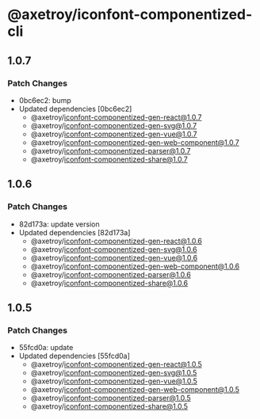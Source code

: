 # @axetroy/iconfont-componentized-cli

## 1.0.7

### Patch Changes

-   0bc6ec2: bump
-   Updated dependencies [0bc6ec2]
    -   @axetroy/iconfont-componentized-gen-react@1.0.7
    -   @axetroy/iconfont-componentized-gen-svg@1.0.7
    -   @axetroy/iconfont-componentized-gen-vue@1.0.7
    -   @axetroy/iconfont-componentized-gen-web-component@1.0.7
    -   @axetroy/iconfont-componentized-parser@1.0.7
    -   @axetroy/iconfont-componentized-share@1.0.7

## 1.0.6

### Patch Changes

-   82d173a: update version
-   Updated dependencies [82d173a]
    -   @axetroy/iconfont-componentized-gen-react@1.0.6
    -   @axetroy/iconfont-componentized-gen-svg@1.0.6
    -   @axetroy/iconfont-componentized-gen-vue@1.0.6
    -   @axetroy/iconfont-componentized-gen-web-component@1.0.6
    -   @axetroy/iconfont-componentized-parser@1.0.6
    -   @axetroy/iconfont-componentized-share@1.0.6

## 1.0.5

### Patch Changes

-   55fcd0a: update
-   Updated dependencies [55fcd0a]
    -   @axetroy/iconfont-componentized-gen-react@1.0.5
    -   @axetroy/iconfont-componentized-gen-svg@1.0.5
    -   @axetroy/iconfont-componentized-gen-vue@1.0.5
    -   @axetroy/iconfont-componentized-gen-web-component@1.0.5
    -   @axetroy/iconfont-componentized-parser@1.0.5
    -   @axetroy/iconfont-componentized-share@1.0.5
